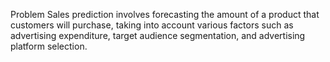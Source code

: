 Problem
Sales prediction involves forecasting the amount of a product that customers will purchase, taking into account various factors such as advertising expenditure, target audience segmentation, and advertising platform selection.
